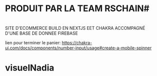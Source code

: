 # PRODUIT PAR LA TEAM RSCHAIN#
#
#
#
SITE D'ECOMMERCE BUILD EN NEXTJS EET CHAKRA ACCOMPAGNÉ D'UNE BASE DE DONNEE FIREBASE


lien pour terminer le panier:
https://chakra-ui.com/docs/components/number-input/usage#create-a-mobile-spinner



# visuelNadia
